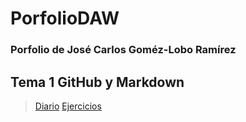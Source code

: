 # PorfolioDAW
### Porfolio de José Carlos Goméz-Lobo Ramírez


## Tema 1 GitHub y Markdown
>[Diario](https://github.com/JosecarlosGlr/PorfolioDAW/blob/main/Ud%201%20%3A%20GitHub%20y%20MarkDown/diario_UD1.md) 
>[Ejercicios](https://github.com/JosecarlosGlr/PorfolioDAW/blob/main/Ud%201%20%3A%20GitHub%20y%20MarkDown/enlaces_UD1.md)
